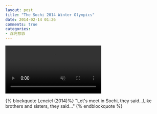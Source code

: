 ```yaml
---
layout: post
title: "The Sochi 2014 Winter Olympics"
date: 2014-02-14 01:26
comments: true
categories:
- 浮光掠影
---
```


<video playsInline autoplay loop muted>
    <source src="{{ site.static_base }}/downloads/video/movie_clips/sochi_winter_olympics.mp4" type="video/mp4">
    <p>Your browser doesn't support this embedded video.</p>
</video>

{% blockquote Lenciel (2014)%}
"Let's meet in Sochi, they said...Like brothers and sisters, they said..."
{% endblockquote %}